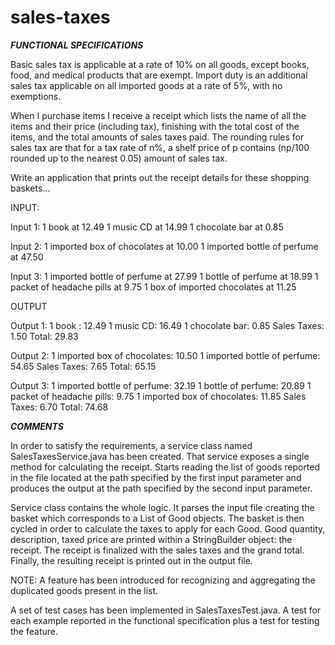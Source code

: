 # sales-taxes

***FUNCTIONAL SPECIFICATIONS***

Basic sales tax is applicable at a rate of 10% on all goods, except books, food, and medical products that are exempt. Import duty is an additional sales tax applicable on all imported goods at a rate of 5%, with no exemptions.

When I purchase items I receive a receipt which lists the name of all the items and their price (including tax), finishing with the total cost of the items, and the total amounts of sales taxes paid. The rounding rules for sales tax are that for a tax rate of n%, a shelf price of p contains (np/100 rounded up to the nearest 0.05) amount of sales tax.

Write an application that prints out the receipt details for these shopping baskets...

INPUT:

Input 1:
1 book at 12.49
1 music CD at 14.99
1 chocolate bar at 0.85

Input 2:
1 imported box of chocolates at 10.00
1 imported bottle of perfume at 47.50

Input 3:
1 imported bottle of perfume at 27.99
1 bottle of perfume at 18.99
1 packet of headache pills at 9.75
1 box of imported chocolates at 11.25

OUTPUT

Output 1:
1 book : 12.49
1 music CD: 16.49
1 chocolate bar: 0.85
Sales Taxes: 1.50
Total: 29.83

Output 2:
1 imported box of chocolates: 10.50
1 imported bottle of perfume: 54.65
Sales Taxes: 7.65
Total: 65.15

Output 3:
1 imported bottle of perfume: 32.19
1 bottle of perfume: 20.89
1 packet of headache pills: 9.75
1 imported box of chocolates: 11.85
Sales Taxes: 6.70
Total: 74.68

***COMMENTS***

In order to satisfy the requirements, a service class named SalesTaxesService.java has been created.
That service exposes a single method for calculating the receipt.
Starts reading the list of goods reported in the file located at the path specified by the first input parameter and produces the output at the path specified by the second input parameter.

Service class contains the whole logic.
It parses the input file creating the basket which corresponds to a List of Good objects.
The basket is then cycled in order to calculate the taxes to apply for each Good.
Good quantity, description, taxed price are printed within a StringBuilder object: the receipt.
The receipt is finalized with the sales taxes and the grand total.
Finally, the resulting receipt is printed out in the output file.

NOTE:
A feature has been introduced for recognizing and aggregating the duplicated goods present in the list. 

A set of test cases has been implemented in SalesTaxesTest.java.
A test for each example reported in the functional specification plus a test for testing the feature.  
